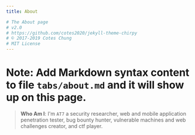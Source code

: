 ```yaml
---
title: About

# The About page
# v2.0
# https://github.com/cotes2020/jekyll-theme-chirpy
# © 2017-2019 Cotes Chung
# MIT License
---
```


# **Note**: Add Markdown syntax content to file `tabs/about.md` and it will show up on this page.

> **Who Am I**: I'm `AT7` a security researcher, web and mobile application penetration tester, bug bounty hunter, vulnerable machines and web challenges creator, and ctf player.